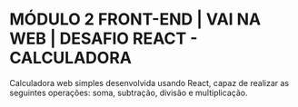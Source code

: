 # MÓDULO 2 FRONT-END | VAI NA WEB | DESAFIO REACT - CALCULADORA

Calculadora web simples desenvolvida usando React, capaz de realizar as seguintes operações: soma, subtração, divisão e multiplicação.




